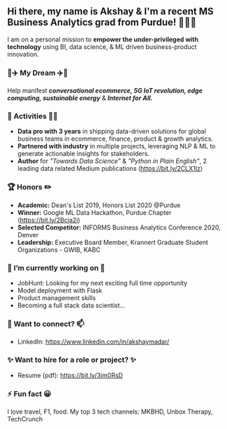 ## Hi there, my name is Akshay & I'm a recent MS Business Analytics grad from Purdue! 👨🏼‍🎓
I am on a personal mission to **empower the under-privileged with technology** using BI, data science, & ML driven business-product innovation.

### 🚀✈️ My Dream ✈️🚀
Help manifest ***conversational ecommerce, 5G IoT revolution, edge computing, sustainable energy*** & ***Internet for All.*** 

### 🎯 Activities 🙇🏻
* **Data pro with 3 years** in shipping data-driven solutions for global business teams in ecommerce, finance, product & growth analytics.
* **Partnered with industry** in multiple projects, leveraging NLP & ML to generate actionable insights for stakeholders.
* **Author** for *"Towards Data Science"* & *"Python in Plain English"*, 2 leading data related Medium publications (https://bit.ly/2CLX1Iz)

### 🏆 Honors ✏️
* **Academic:** Dean's List 2019, Honors List 2020 @Purdue
* **Winner:** Google ML Data Hackathon, Purdue Chapter (https://bit.ly/2Bcja2i)
* **Selected Competitor:** INFORMS Business Analytics Conference 2020, Denver
* **Leadership:** Executive Board Member, Krannert Graduate Student Organizations - GWIB, KABC

### 🔭 I’m currently working on 🌱
* JobHunt: Looking for my next exciting full time opportunity
* Model deployment with Flask
* Product management skills
* Becoming a full stack data scientist...

### 💬 Want to connect? 📫
* LinkedIn: https://www.linkedin.com/in/akshaymadar/

### ✨ Want to hire for a role or project? ✨
* Resume (pdf): https://bit.ly/3jm0RsD

### ⚡ Fun fact 😀
I love travel, F1, food. My top 3 tech channels: MKBHD, Unbox Therapy, TechCrunch
